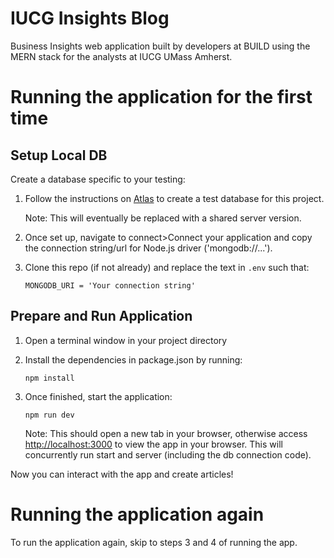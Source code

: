 # IUCG Insights Blog

Business Insights web application built by developers at BUILD using the MERN stack for the analysts at IUCG UMass Amherst.

# Running the application for the first time

## Setup Local DB
Create a database specific to your testing:
1. Follow the instructions on [Atlas](https://www.mongodb.com/atlas/database) to create a test database for this project. 

    Note: This will eventually be replaced with a shared server version.

2. Once set up, navigate to connect>Connect your application and copy the connection string/url for Node.js driver ('mongodb://...'). 

3. Clone this repo (if not already) and replace the text in `.env` such that:

    `MONGODB_URI = 'Your connection string'`

## Prepare and Run Application
1. Open a terminal window in your project directory
2. Install the dependencies in package.json by running: 

    `npm install`

3. Once finished, start the application: 

    `npm run dev`

    Note: This should open a new tab in your browser, otherwise access [http://localhost:3000](http://localhost:3000) to view the app in your browser.
    This will concurrently run start and server (including the db connection code).

Now you can interact with the app and create articles!


# Running the application again
To run the application again, skip to steps 3 and 4 of running the app.


